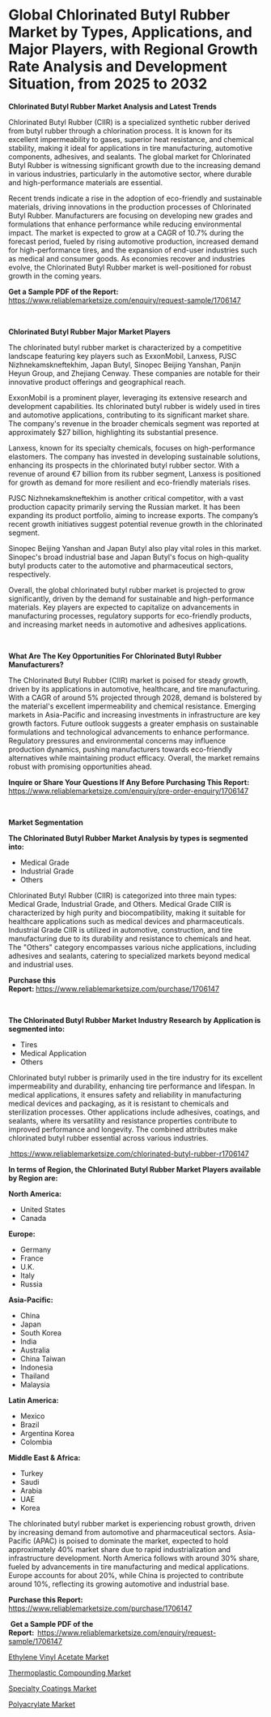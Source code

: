 <p><h1>Global Chlorinated Butyl Rubber Market by Types, Applications, and Major Players, with Regional Growth Rate Analysis and Development Situation, from 2025 to 2032</h1></p><p><strong>Chlorinated Butyl Rubber Market Analysis and Latest Trends</strong></p>
<p><p>Chlorinated Butyl Rubber (CIIR) is a specialized synthetic rubber derived from butyl rubber through a chlorination process. It is known for its excellent impermeability to gases, superior heat resistance, and chemical stability, making it ideal for applications in tire manufacturing, automotive components, adhesives, and sealants. The global market for Chlorinated Butyl Rubber is witnessing significant growth due to the increasing demand in various industries, particularly in the automotive sector, where durable and high-performance materials are essential.</p><p>Recent trends indicate a rise in the adoption of eco-friendly and sustainable materials, driving innovations in the production processes of Chlorinated Butyl Rubber. Manufacturers are focusing on developing new grades and formulations that enhance performance while reducing environmental impact. The market is expected to grow at a CAGR of 10.7% during the forecast period, fueled by rising automotive production, increased demand for high-performance tires, and the expansion of end-user industries such as medical and consumer goods. As economies recover and industries evolve, the Chlorinated Butyl Rubber market is well-positioned for robust growth in the coming years.</p></p>
<p><strong>Get a Sample PDF of the Report:&nbsp;</strong> <a href="https://www.reliablemarketsize.com/enquiry/request-sample/1706147?utm_campaign=1991&utm_medium=2&utm_source=Github&utm_content=ia&utm_term=01042025&utm_id=chlorinated-butyl-rubber">https://www.reliablemarketsize.com/enquiry/request-sample/1706147</a></p>
<p>&nbsp;</p>
<p><strong>Chlorinated Butyl Rubber Major Market Players</strong></p>
<p><p>The chlorinated butyl rubber market is characterized by a competitive landscape featuring key players such as ExxonMobil, Lanxess, PJSC Nizhnekamskneftekhim, Japan Butyl, Sinopec Beijing Yanshan, Panjin Heyun Group, and Zhejiang Cenway. These companies are notable for their innovative product offerings and geographical reach.</p><p>ExxonMobil is a prominent player, leveraging its extensive research and development capabilities. Its chlorinated butyl rubber is widely used in tires and automotive applications, contributing to its significant market share. The company's revenue in the broader chemicals segment was reported at approximately $27 billion, highlighting its substantial presence.</p><p>Lanxess, known for its specialty chemicals, focuses on high-performance elastomers. The company has invested in developing sustainable solutions, enhancing its prospects in the chlorinated butyl rubber sector. With a revenue of around €7 billion from its rubber segment, Lanxess is positioned for growth as demand for more resilient and eco-friendly materials rises.</p><p>PJSC Nizhnekamskneftekhim is another critical competitor, with a vast production capacity primarily serving the Russian market. It has been expanding its product portfolio, aiming to increase exports. The company’s recent growth initiatives suggest potential revenue growth in the chlorinated segment.</p><p>Sinopec Beijing Yanshan and Japan Butyl also play vital roles in this market. Sinopec's broad industrial base and Japan Butyl's focus on high-quality butyl products cater to the automotive and pharmaceutical sectors, respectively.</p><p>Overall, the global chlorinated butyl rubber market is projected to grow significantly, driven by the demand for sustainable and high-performance materials. Key players are expected to capitalize on advancements in manufacturing processes, regulatory supports for eco-friendly products, and increasing market needs in automotive and adhesives applications.</p></p>
<p>&nbsp;</p>
<p><strong>What Are The Key Opportunities For Chlorinated Butyl Rubber Manufacturers?</strong></p>
<p><p>The Chlorinated Butyl Rubber (CIIR) market is poised for steady growth, driven by its applications in automotive, healthcare, and tire manufacturing. With a CAGR of around 5% projected through 2028, demand is bolstered by the material's excellent impermeability and chemical resistance. Emerging markets in Asia-Pacific and increasing investments in infrastructure are key growth factors. Future outlook suggests a greater emphasis on sustainable formulations and technological advancements to enhance performance. Regulatory pressures and environmental concerns may influence production dynamics, pushing manufacturers towards eco-friendly alternatives while maintaining product efficacy. Overall, the market remains robust with promising opportunities ahead.</p></p>
<p><strong>Inquire or Share Your Questions If Any Before Purchasing This Report:</strong> <a href="https://www.reliablemarketsize.com/enquiry/pre-order-enquiry/1706147?utm_campaign=1991&utm_medium=2&utm_source=Github&utm_content=ia&utm_term=01042025&utm_id=chlorinated-butyl-rubber">https://www.reliablemarketsize.com/enquiry/pre-order-enquiry/1706147</a></p>
<p>&nbsp;</p>
<p><strong>Market Segmentation</strong></p>
<p><strong>The Chlorinated Butyl Rubber Market Analysis by types is segmented into:</strong></p>
<p><ul><li>Medical Grade</li><li>Industrial Grade</li><li>Others</li></ul></p>
<p><p>Chlorinated Butyl Rubber (CIIR) is categorized into three main types: Medical Grade, Industrial Grade, and Others. Medical Grade CIIR is characterized by high purity and biocompatibility, making it suitable for healthcare applications such as medical devices and pharmaceuticals. Industrial Grade CIIR is utilized in automotive, construction, and tire manufacturing due to its durability and resistance to chemicals and heat. The "Others" category encompasses various niche applications, including adhesives and sealants, catering to specialized markets beyond medical and industrial uses.</p></p>
<p><strong>Purchase this Report:&nbsp;</strong><a href="https://www.reliablemarketsize.com/purchase/1706147?utm_campaign=1991&utm_medium=2&utm_source=Github&utm_content=ia&utm_term=01042025&utm_id=chlorinated-butyl-rubber">https://www.reliablemarketsize.com/purchase/1706147</a></p>
<p>&nbsp;</p>
<p><strong>The Chlorinated Butyl Rubber Market Industry Research by Application is segmented into:</strong></p>
<p><ul><li>Tires</li><li>Medical Application</li><li>Others</li></ul></p>
<p><p>Chlorinated butyl rubber is primarily used in the tire industry for its excellent impermeability and durability, enhancing tire performance and lifespan. In medical applications, it ensures safety and reliability in manufacturing medical devices and packaging, as it is resistant to chemicals and sterilization processes. Other applications include adhesives, coatings, and sealants, where its versatility and resistance properties contribute to improved performance and longevity. The combined attributes make chlorinated butyl rubber essential across various industries.</p></p>
<p><a href="https://www.reliablemarketsize.com/chlorinated-butyl-rubber-r1706147?utm_campaign=1991&utm_medium=2&utm_source=Github&utm_content=ia&utm_term=01042025&utm_id=chlorinated-butyl-rubber">&nbsp;https://www.reliablemarketsize.com/chlorinated-butyl-rubber-r1706147</a></p>
<p><strong>In terms of Region, the Chlorinated Butyl Rubber Market Players available by Region are:</strong></p>
<p>
    <p> <strong> North America: </strong>
        <ul>
            <li>United States</li>
            <li>Canada</li>
        </ul>
        </p> 
    <p> <strong> Europe: </strong>
        <ul>
            <li>Germany</li>
            <li>France</li>
            <li>U.K.</li>
            <li>Italy</li>
            <li>Russia</li>
        </ul>
        </p> 
    <p> <strong> Asia-Pacific: </strong>
        <ul>
            <li>China</li>
            <li>Japan</li>
            <li>South Korea</li>
            <li>India</li>
            <li>Australia</li>
            <li>China Taiwan</li>
            <li>Indonesia</li>
            <li>Thailand</li>
            <li>Malaysia</li>
        </ul>
        </p> 
    <p> <strong> Latin America: </strong>
        <ul>
            <li>Mexico</li>
            <li>Brazil</li>
            <li>Argentina Korea</li>
            <li>Colombia</li>
        </ul>
        </p> 
    <p> <strong> Middle East & Africa: </strong>
        <ul>
            <li>Turkey</li>
            <li>Saudi</li>
            <li>Arabia</li>
            <li>UAE</li>
            <li>Korea</li>
        </ul>
    </p>
    </p>
<p><p>The chlorinated butyl rubber market is experiencing robust growth, driven by increasing demand from automotive and pharmaceutical sectors. Asia-Pacific (APAC) is poised to dominate the market, expected to hold approximately 40% market share due to rapid industrialization and infrastructure development. North America follows with around 30% share, fueled by advancements in tire manufacturing and medical applications. Europe accounts for about 20%, while China is projected to contribute around 10%, reflecting its growing automotive and industrial base.</p></p>
<p><strong>Purchase this Report: </strong><a href="https://www.reliablemarketsize.com/purchase/1706147?utm_campaign=1991&utm_medium=2&utm_source=Github&utm_content=ia&utm_term=01042025&utm_id=chlorinated-butyl-rubber">https://www.reliablemarketsize.com/purchase/1706147</a></p>
<p>&nbsp;<strong>Get a Sample PDF of the Report:&nbsp;&nbsp;</strong><a href="https://www.reliablemarketsize.com/enquiry/request-sample/1706147?utm_campaign=1991&utm_medium=2&utm_source=Github&utm_content=ia&utm_term=01042025&utm_id=chlorinated-butyl-rubber">https://www.reliablemarketsize.com/enquiry/request-sample/1706147</a></p>
<p><strong></strong></p>
<p><p><a href="https://github.com/gfellcincot4/Market-Research-Report-List-1/blob/main/ethylene-vinyl-acetate-market.md?utm_campaign=1991&utm_medium=2&utm_source=Github&utm_content=ia&utm_term=01042025&utm_id=chlorinated-butyl-rubber">Ethylene Vinyl Acetate Market</a></p><p><a href="https://github.com/countpapajwp/Market-Research-Report-List-1/blob/main/thermoplastic-compounding-market.md?utm_campaign=1991&utm_medium=2&utm_source=Github&utm_content=ia&utm_term=01042025&utm_id=chlorinated-butyl-rubber">Thermoplastic Compounding Market</a></p><p><a href="https://github.com/fallalenoswG/Market-Research-Report-List-1/blob/main/specialty-coatings-market.md?utm_campaign=1991&utm_medium=2&utm_source=Github&utm_content=ia&utm_term=01042025&utm_id=chlorinated-butyl-rubber">Specialty Coatings Market</a></p><p><a href="https://github.com/YashRP12/Market-Research-Report-List-7/blob/main/polyacrylate-market.md?utm_campaign=1991&utm_medium=2&utm_source=Github&utm_content=ia&utm_term=01042025&utm_id=chlorinated-butyl-rubber">Polyacrylate Market</a></p></p>